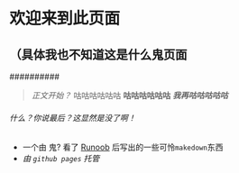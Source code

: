 # 欢迎来到此页面
## （具体我也不知道这是什么鬼页面
##########
> *正文开始？*  咕咕咕咕咕咕  **咕咕咕咕咕咕** ***我再咕咕咕咕咕***
###### 什么？你说最后？这显然是没了啊！

* 一个由 鬼? 看了 [Runoob](https://www.runoob.com) 后写出的一些可怜`makedown`东西
* *由 `github pages` 托管*
